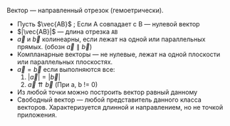 
Вектор — направленный отрезок (гемоетрически).
- Пусть $\vec{AB}$ ; Если A совпадает с  B — нулевой вектор
- $|\vec{AB}|$ — длина отрезка `AB`
- $\vec{a}$ и $\vec{b}$  колинеарны, если лежат на одной или параллельных прямых. (обозн $\vec{a} \parallel \vec{b}$)
- Компланарные векторы — не нулевые, лежат на одной плоскости или параллельных плоскостях.
- $\vec{a} = \vec{b}$ если выполняются все:
  1. $|\vec{a}| = |\vec{b}|$ 
  2. $\vec{a} \upuparrows \vec{b}$
  (При a, b != 0)
- Из любой точки можно построить вектор равный данному
- Свободный вектор — любой представитель данного класса векторов. Характеризуется длинной и направлением, но не точкой приложения.

